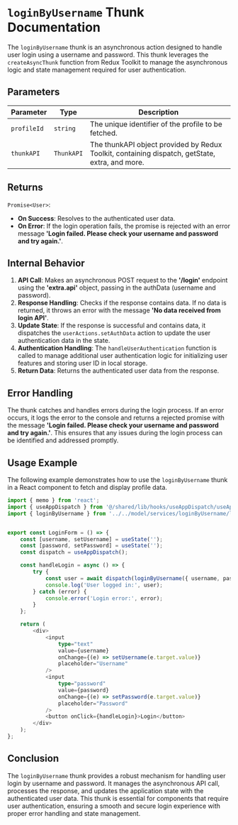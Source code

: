 #  `loginByUsername` Thunk Documentation

The `loginByUsername` thunk is an asynchronous action designed to handle user login using a username and password.
This thunk leverages the `createAsyncThunk` function from Redux Toolkit to manage the asynchronous logic and state management required for user authentication.

## Parameters

| Parameter  | Type                    | Description                                     |
|------------|-------------------------|-------------------------------------------------|
| `profileId`   | `string`                | The unique identifier of the profile to be fetched. |
| `thunkAPI`   | `ThunkAPI`                | The thunkAPI object provided by Redux Toolkit, containing dispatch, getState, extra, and more. |

## Returns

`Promise<User>`: 
- **On Success**: Resolves to the authenticated user data.
- **On Error**: If the login operation fails, the promise is rejected with an error message **'Login failed. Please check your username and password and try again.'**.


## Internal Behavior
1. **API Call**: Makes an asynchronous POST request to the **'/login'** endpoint using the **'extra.api'** object, passing in the authData (username and password).
2. **Response Handling**: Checks if the response contains data. If no data is returned, it throws an error with the message **'No data received from login API'**.
3. **Update State**: If the response is successful and contains data, it dispatches the `userActions.setAuthData` action to update the user authentication data in the state.
4. **Authentication Handling**: The `handleUserAuthentication` function is called to manage additional user authentication logic for initializing user features and storing user ID in local storage.
5. **Return Data**: Returns the authenticated user data from the response.

## Error Handling

The thunk catches and handles errors during the login process. 
If an error occurs, it logs the error to the console and returns a rejected promise with the message **'Login failed. Please check your username and password and try again.'**. 
This ensures that any issues during the login process can be identified and addressed promptly.

## Usage Example
The following example demonstrates how to use the `loginByUsername` thunk in a React component to fetch and display profile data.

```typescript jsx
import { memo } from 'react';
import { useAppDispatch } from '@/shared/lib/hooks/useAppDispatch/useAppDispatch';
import { loginByUsername } from '../../model/services/loginByUsername/loginByUsername';


export const LoginForm = () => {
    const [username, setUsername] = useState('');
    const [password, setPassword] = useState('');
    const dispatch = useAppDispatch();

    const handleLogin = async () => {
        try {
            const user = await dispatch(loginByUsername({ username, password }));
            console.log('User logged in:', user);
        } catch (error) {
            console.error('Login error:', error);
        }
    };

    return (
        <div>
            <input
                type="text"
                value={username}
                onChange={(e) => setUsername(e.target.value)}
                placeholder="Username"
            />
            <input
                type="password"
                value={password}
                onChange={(e) => setPassword(e.target.value)}
                placeholder="Password"
            />
            <button onClick={handleLogin}>Login</button>
        </div>
    );
};
```

## Conclusion 
The `loginByUsername` thunk provides a robust mechanism for handling user login by username and password. It manages the asynchronous API call, processes the response, and updates the application state with the authenticated user data. This thunk is essential for components that require user authentication, ensuring a smooth and secure login experience with proper error handling and state management.
